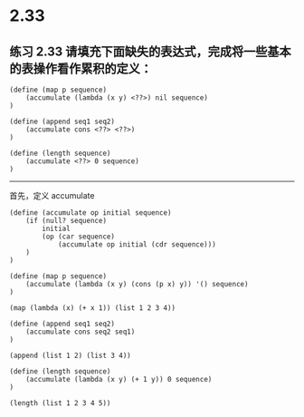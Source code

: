 # 2.33

## 练习 2.33 请填充下面缺失的表达式，完成将一些基本的表操作看作累积的定义：

```
(define (map p sequence)
    (accumulate (lambda (x y) <??>) nil sequence)
)

(define (append seq1 seq2)
    (accumulate cons <??> <??>)
)

(define (length sequence)
    (accumulate <??> 0 sequence)
)
```

---

首先，定义 accumulate

```eval-scheme
(define (accumulate op initial sequence)
    (if (null? sequence)
        initial
        (op (car sequence)
            (accumulate op initial (cdr sequence))) 
    )
)
```

```eval-scheme
(define (map p sequence)
    (accumulate (lambda (x y) (cons (p x) y)) '() sequence)
)

(map (lambda (x) (+ x 1)) (list 1 2 3 4))
```

```eval-scheme
(define (append seq1 seq2)
    (accumulate cons seq2 seq1) 
)

(append (list 1 2) (list 3 4))
```

```eval-scheme
(define (length sequence)
    (accumulate (lambda (x y) (+ 1 y)) 0 sequence)
) 

(length (list 1 2 3 4 5))
```